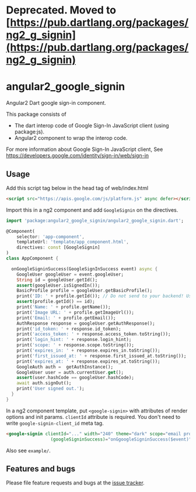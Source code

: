 # Deprecated. Moved to [https://pub.dartlang.org/packages/ng2_g_signin](https://pub.dartlang.org/packages/ng2_g_signin)

# angular2_google_signin

Angular2 Dart google sign-in component.

This package consists of

 * The dart interop code of Google Sign-In JavaScript client (using package:js).
 * Angular2 component to wrap the interop code.

For more information about Google Sign-In JavaScript client, See
https://developers.google.com/identity/sign-in/web/sign-in

## Usage

Add this script tag below in the head tag of web/index.html
```html
<script src="https://apis.google.com/js/platform.js" async defer></script>
```

Import this in a ng2 component and add `GoogleSignin` on the directives.

```dart
import 'package:angular2_google_signin/angular2_google_signin.dart';

@Component(
    selector: 'app-component',
    templateUrl: 'template/app_component.html',
    directives: const [GoogleSignin]
)
class AppComponent {

  onGoogleSigninSuccess(GoogleSignInSuccess event) async {
    GoogleUser googleUser = event.googleUser;
    String id = googleUser.getId();
    assert(googleUser.isSignedIn());
    BasicProfile profile = googleUser.getBasicProfile();
    print('ID: ' + profile.getId()); // Do not send to your backend! Use an ID token instead.
    assert(profile.getId() == id);
    print('Name: ' + profile.getName());
    print('Image URL: ' + profile.getImageUrl());
    print('Email: ' + profile.getEmail());
    AuthResponse response = googleUser.getAuthResponse();
    print('id_token: ' + response.id_token);
    print('access_token: ' + response.access_token.toString());
    print('login_hint: ' + response.login_hint);
    print('scope: ' + response.scope.toString());
    print('expires_in: ' + response.expires_in.toString());
    print('first_issued_at: ' + response.first_issued_at.toString());
    print('expires_at: ' + response.expires_at.toString());
    GoogleAuth auth =  getAuthInstance();
    GoogleUser user = auth.currentUser.get();
    assert(user.hashCode == googleUser.hashCode);
    await auth.signOut();
    print('User signed out.');
  }
}
```

In a ng2 component template, put `<google-signin>` with attributes of render options and init params.
`clientId` attribute is required. You don't need to write `google-signin-client_id` meta tag.
```html
<google-signin clientId="..." width="240" theme="dark" scope="email profile" longTitle="true"
                 (googleSigninSuccess)="onGgoogleSigninSuccess($event)"></google-signin>
```

Also see `example/`.

## Features and bugs

Please file feature requests and bugs at the [issue tracker][tracker].

[tracker]: https://github.com/ntaoo/angular2_google_signin/issues


